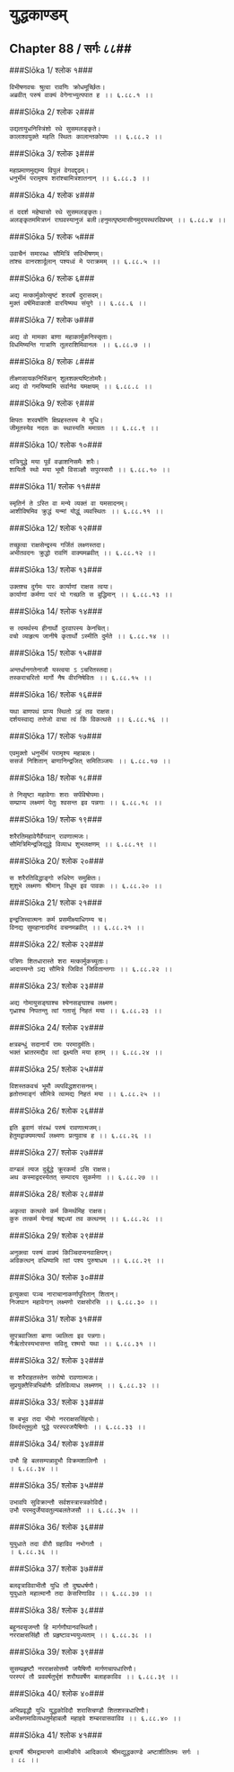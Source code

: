 युद्धकाण्डम्
===============================


## Chapter 88  / सर्गः ८८##


###Slōka 1/ श्लोक १###


    विभीषणवचः श्रुत्वा रावणिः क्रोधमूर्च्छितः।
    अब्रवीत् परुषं वाक्यं वेगेनाभ्युत्पपात ह ।। ६.८८.१ ।।


###Slōka 2/ श्लोक २###


    उद्यतायुधनिस्त्रिंशो रथे सुसमलङ्कृते।
    कालाश्वयुक्ते महति स्थितः कालान्तकोपमः ।। ६.८८.२ ।।


###Slōka 3/ श्लोक ३###


    महाप्रमाणमुद्यम्य विपुलं वेगवद्दृढम्।
    धनुर्भीमं परामृश्य शरांश्चामित्रशातनान् ।। ६.८८.३ ।।


###Slōka 4/ श्लोक ४###


    तं ददर्श महेष्वासो रथे सुसमलङ्कृतः।
    अलङ्कृतममित्रघ्नं राघवस्यानुजं बली।हनुमत्पृष्ठमासीनमुदयस्थरविप्रभम् ।। ६.८८.४ ।।


###Slōka 5/ श्लोक ५###


    उवाचैनं समारब्धः सौमित्रिं सविभीषणम्।
    तांश्च वानरशार्दूलान् पश्यध्वं मे पराक्रमम् ।। ६.८८.५ ।।


###Slōka 6/ श्लोक ६###


    अद्य मत्कार्मुकोत्सृष्टं शरवर्षं दुरासदम्।
    मुक्तं वर्षमिवाकाशे वारयिष्यथ संयुगे ।। ६.८८.६ ।।


###Slōka 7/ श्लोक ७###


    अद्य वो मामका बाणा महाकार्मुकनिस्सृताः।
    विधमिष्यन्ति गात्राणि तूलराशिमिवानलः ।। ६.८८.७ ।।


###Slōka 8/ श्लोक ८###


    तीक्ष्णसायकनिर्भिन्नान् शूलशक्त्यष्टितोमरैः।
    अद्य वो गमयिष्यामि सर्वानेव यमक्षयम् ।। ६.८८.८ ।।


###Slōka 9/ श्लोक ९###


    क्षिपतः शरवर्षाणि क्षिप्रहस्तस्य मे युधि।
    जीमूतस्येव नदतः कः स्थास्यति ममाग्रतः ।। ६.८८.९ ।।


###Slōka 10/ श्लोक १०###


    रात्रियुद्धे मया पूर्वं वज्राशनिसमैः शरैः।
    शायितौ स्थो मया भूमौ विसञ्ज्ञौ सपुरस्सरौ ।। ६.८८.१० ।।


###Slōka 11/ श्लोक ११###


    स्मृतिर्न ते ऽस्ति वा मन्ये व्यक्तं वा यमसादनम्।
    आशीविषमिव क्रुद्धं यन्मां योद्धुं व्यवस्थितः ।। ६.८८.११ ।।


###Slōka 12/ श्लोक १२###


    तच्छुत्वा राक्षसेन्द्रस्य गर्जितं लक्ष्णस्तदा।
    अभीतवदनः क्रुद्धो रावणिं वाक्यमब्रवीत् ।। ६.८८.१२ ।।


###Slōka 13/ श्लोक १३###


    उक्तश्च दुर्गमः पारः कार्याणां राक्षस त्वया।
    कार्याणां कर्मणा पारं यो गच्छति स बुद्धिमान् ।। ६.८८.१३ ।।


###Slōka 14/ श्लोक १४###


    स त्वमर्थस्य हीनार्थो दुरवापस्य केनचित्।
    वचो व्याहृत्य जानीषे कृतार्थो ऽस्मीति दुर्मते ।। ६.८८.१४ ।।


###Slōka 15/ श्लोक १५###


    अन्तर्धानगतेनाजौ यस्त्वया ऽ ऽचरितस्तदा।
    तस्कराचरितो मार्गो नैष वीरनिषेवितः ।। ६.८८.१५ ।।


###Slōka 16/ श्लोक १६###


    यथा बाणपथं प्राप्य स्थितो ऽहं तव राक्षस।
    दर्शयस्वाद्य तत्तेजो वाचा त्वं किं विकत्थसे ।। ६.८८.१६ ।।


###Slōka 17/ श्लोक १७###


    एवमुक्तो धनुर्भीमं परामृश्य महाबलः।
    ससर्ज निशितान् बाणानिन्द्रजित् समितिञ्जयः ।। ६.८८.१७ ।।


###Slōka 18/ श्लोक १८###


    ते निसृष्टा महावेगाः शराः सर्पविषोपमाः।
    सम्प्राप्य लक्ष्मणं पेतुः श्वसन्त इव पन्नगाः ।। ६.८८.१८ ।।


###Slōka 19/ श्लोक १९###


    शरैरतिमहावेगैर्वेगवान् रावणात्मजः।
    सौमित्रिमिन्द्रजिद्युद्धे विव्याध शुभलक्षणम् ।। ६.८८.१९ ।।


###Slōka 20/ श्लोक २०###


    स शरैरतिविद्धाङ्गो रुधिरेण समुक्षितः।
    शुशुभे लक्ष्मणः श्रीमान् विधूम इव पावकः ।। ६.८८.२० ।।


###Slōka 21/ श्लोक २१###


    इन्द्रजित्त्वात्मनः कर्म प्रसमीक्ष्याधिगम्य च।
    विनद्य सुमहानादमिदं वचनमब्रवीत् ।। ६.८८.२१ ।।


###Slōka 22/ श्लोक २२###


    पत्रिणः शितधारास्ते शरा मत्कार्मुकच्युताः।
    आदास्यन्ते ऽद्य सौमित्रे जिवितं जिवितान्तगाः ।। ६.८८.२२ ।।


###Slōka 23/ श्लोक २३###


    अद्य गोमायुसङ्घाश्च श्येनसङ्घाश्च लक्ष्मण।
    गृध्राश्च निपतन्तु त्वां गतासुं निहतं मया ।। ६.८८.२३ ।।


###Slōka 24/ श्लोक २४###


    क्षत्रबन्धुं सदानार्यं रामः परमादुर्मतिः।
    भक्तं भ्रातरमद्यैव त्वां द्रक्ष्यति मया हतम् ।। ६.८८.२४ ।।


###Slōka 25/ श्लोक २५###


    विशस्तकवचं भूमौ व्यपविद्धशरासनम्।
    हृतोत्तमाङ्गं सौमित्रे त्वामद्य निहतं मया ।। ६.८८.२५ ।।


###Slōka 26/ श्लोक २६###


    इति ब्रुवाणं संरब्धं परुषं रावणात्मजम्।
    हेतुमद्वाक्यमत्यर्थं लक्ष्मणः प्रत्युवाच ह ।। ६.८८.२६ ।।


###Slōka 27/ श्लोक २७###


    वाग्बलं त्यज दुर्बुद्धे क्रूरकर्मा ऽसि राक्षस।
    अथ कस्माद्वदस्येतत् सम्पादय सुकर्मणा ।। ६.८८.२७ ।।


###Slōka 28/ श्लोक २८###


    अकृत्वा कत्थसे कर्म किमर्थमिह राक्षस।
    कुरु तत्कर्म येनाहं श्रद्दध्यां तव कत्थनम् ।। ६.८८.२८ ।।


###Slōka 29/ श्लोक २९###


    अनुक्त्वा परुषं वाक्यं किञ्चिदप्यनवाक्षिपन्।
    अविकत्थन् वधिष्यामि त्वां पश्य पुरुषाधम ।। ६.८८.२९ ।।


###Slōka 30/ श्लोक ३०###


    इत्युक्त्वा पञ्च नाराचानाकर्णापूरितान् शितान्।
    निजघान महावेगान् लक्ष्मणो राक्षसोरसि ।। ६.८८.३० ।।


###Slōka 31/ श्लोक ३१###


    सुपत्रवाजिता बाणा ज्वलिता इव पन्नगाः।
    नैर्ऋतोरस्यभासन्त सवितू रश्मयो यथा ।। ६.८८.३१ ।।


###Slōka 32/ श्लोक ३२###


    स शरैराहतस्तेन सरोषो रावणात्मजः।
    सुप्रयुक्तैस्त्रिभिर्बाणैः प्रतिविव्याध लक्ष्मणम् ।। ६.८८.३२ ।।


###Slōka 33/ श्लोक ३३###


    स बभूव तदा भीमो नरराक्षससिंहयोः।
    विमर्दस्तुमुलो युद्धे परस्परजयैषिणोः ।। ६.८८.३३ ।।


###Slōka 34/ श्लोक ३४###


    उभौ हि बलसम्पन्नावुभौ विक्रमशालिनौ ।
    । ६.८८.३४ ।।


###Slōka 35/ श्लोक ३५###


    उभावपि सुविक्रान्तौ सर्वशस्त्रास्त्रकोविदौ।
    उभौ परमदुर्जेयावतुल्यबलतेजसौ ।। ६.८८.३५ ।।


###Slōka 36/ श्लोक ३६###


    युयुधाते तदा वीरौ ग्रहाविव नभोगतौ ।
    । ६.८८.३६ ।।


###Slōka 37/ श्लोक ३७###


    बलवृत्राविवाभीतौ युधि तौ दुष्प्रधर्षणौ।
    युयुधाते महात्मानौ तदा केसरिणाविव ।। ६.८८.३७ ।।


###Slōka 38/ श्लोक ३८###


    बहूनवसृजन्तौ हि मार्गणौघानवस्थितौ।
    नरराक्षससिंहौ तौ प्रहृष्टावभ्ययुध्यताम् ।। ६.८८.३८ ।।


###Slōka 39/ श्लोक ३९###


    सुसम्प्रहृष्टौ नरराक्षसोत्तमौ जयैषिणौ मार्गणचापधारिणौ।
    परस्परं तौ प्रववर्षतुर्भृशं शरौघवर्षेण बलाहकाविव ।। ६.८८.३९ ।।


###Slōka 40/ श्लोक ४०###


    अभिप्रवृद्धौ युधि युद्धकोविदौ शरासिचण्डौ शितशस्त्रधारिणौ।
    अभीक्ष्णमाविव्यधतुर्महाबलौ महाहवे शम्बरवासवाविव ।। ६.८८.४० ।।


###Slōka 41/ श्लोक ४१###


    इत्यार्षे श्रीमद्रामायणे वाल्मीकीये आदिकाव्ये श्रीमद्युद्धकाण्डे अष्टाशीतितमः सर्गः ।
    । ८८ ।।


